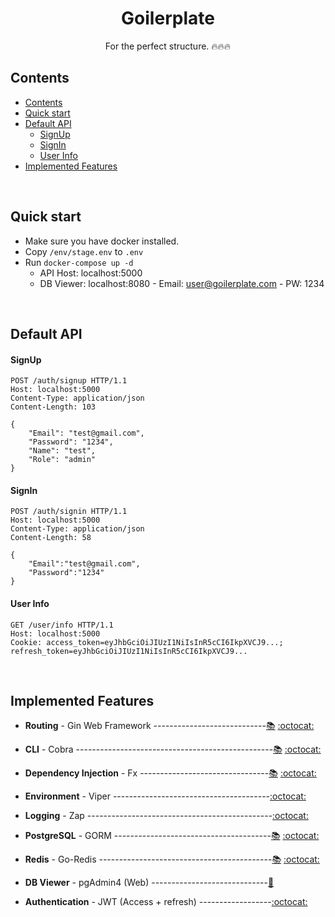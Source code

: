 <h1 align="center">
  <b>Goilerplate</b>
</h1>

<p align="center">
  For the perfect structure. 🔥🔥🔥
</p>

## Contents
- [Contents](#contents)
- [Quick start](#quick-start)
- [Default API](#default-api)
  -   [SignUp](#signup)
  -   [SignIn](#signin)
  -   [User Info](#user-info)
- [Implemented Features](#implemented-features)

<br>

## Quick start
- Make sure you have docker installed.
- Copy `/env/stage.env` to `.env`
- Run `docker-compose up -d`
  - API Host: localhost:5000
  - DB Viewer: localhost:8080 - Email: user@goilerplate.com - PW: 1234

<br>

## Default API
#### SignUp
```HTTP
POST /auth/signup HTTP/1.1
Host: localhost:5000
Content-Type: application/json
Content-Length: 103

{
    "Email": "test@gmail.com",
    "Password": "1234",
    "Name": "test",
    "Role": "admin"
}
```

#### SignIn
```HTTP
POST /auth/signin HTTP/1.1
Host: localhost:5000
Content-Type: application/json
Content-Length: 58

{
    "Email":"test@gmail.com",
    "Password":"1234"
}
```

#### User Info
```HTTP
GET /user/info HTTP/1.1
Host: localhost:5000
Cookie: access_token=eyJhbGciOiJIUzI1NiIsInR5cCI6IkpXVCJ9...; refresh_token=eyJhbGciOiJIUzI1NiIsInR5cCI6IkpXVCJ9...
```

<br>

## Implemented Features
-   <b>Routing</b> - Gin Web Framework ----------------------------[📚](https://gin-gonic.com/docs) [:octocat:](https://github.com/gin-gonic/gin)

-   <b>CLI</b> - Cobra -------------------------------------------------[📚](https://cobra.dev) [:octocat:](https://github.com/spf13/cobra)

-   <b>Dependency Injection</b> - Fx --------------------------------[📚](https://uber-go.github.io/fx/get-started) [:octocat:](https://github.com/uber-go/fx)

-   <b>Environment</b> - Viper ---------------------------------------[:octocat:](https://github.com/spf13/viper)

-   <b>Logging</b> - Zap ----------------------------------------------[:octocat:](https://github.com/uber-go/zap)

-   <b>PostgreSQL</b> - GORM ---------------------------------------[📚](https://gorm.io/docs) [:octocat:](https://github.com/go-gorm/gorm)

-   <b>Redis</b> - Go-Redis -------------------------------------------[📚](https://redis.uptrace.dev/guide) [:octocat:](https://github.com/go-redis/redis)

-   <b>DB Viewer</b> - pgAdmin4 (Web) -----------------------------[🐳](https://hub.docker.com/r/dpage/pgadmin4)

-   <b>Authentication</b> - JWT (Access + refresh) ------------------[:octocat:](https://github.com/golang-jwt/jwt)
